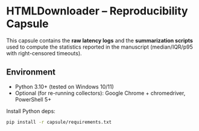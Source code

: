 # HTMLDownloader – Reproducibility Capsule

This capsule contains the **raw latency logs** and the **summarization scripts** used to compute
the statistics reported in the manuscript (median/IQR/p95 with right-censored timeouts).

## Environment
- Python 3.10+ (tested on Windows 10/11)
- Optional (for re-running collectors): Google Chrome + chromedriver, PowerShell 5+

Install Python deps:
```bash
pip install -r capsule/requirements.txt
